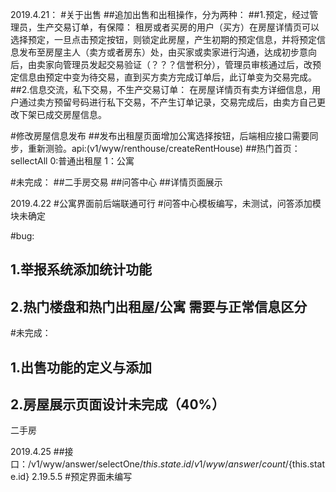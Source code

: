 2019.4.21：
#关于出售
 ##追加出售和出租操作，分为两种：
 ##1.预定，经过管理员，生产交易订单，有保障：
 租房或者买房的用户（买方）在房屋详情页可以选择预定，一旦点击预定按钮，则锁定此房屋，产生初期的预定信息，并将预定信息发布至房屋主人（卖方或者房东）处，由买家或卖家进行沟通，达成初步意向后，由卖家向管理员发起交易验证（？？？信誉积分），管理员审核通过后，改预定信息由预定中变为待交易，直到买方卖方完成订单后，此订单变为交易完成。
 ##2.信息交流，私下交易，不生产交易订单：
 在房屋详情页有卖方详细信息，用户通过卖方预留号码进行私下交易，不产生订单记录，交易完成后，由卖方自己更改下架已成交房屋信息。

#修改房屋信息发布
 ##发布出租屋页面增加公寓选择按钮，后端相应接口需要同步，重新测验。api:(v1/wyw/renthouse/createRentHouse)
 ##热门首页：sellectAll 0:普通出租屋  1：公寓

#未完成：
##二手房交易
##问答中心
##详情页面展示

2019.4.22
#公寓界面前后端联通可行
#问答中心模板编写，未测试，问答添加模块未确定

#bug:
 ## 1.举报系统添加统计功能
 ## 2.热门楼盘和热门出租屋/公寓 需要与正常信息区分

#未完成：
 ## 1.出售功能的定义与添加
 ## 2.房屋展示页面设计未完成（40%）
 二手房

 2019.4.25
  ##接口：/v1/wyw/answer/selectOne/${this.state.id}   /v1/wyw/answer/count/${this.state.id}
  2.19.5.5
#预定界面未编写